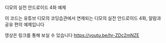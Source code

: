 디모의 실전 안드로이드 4화 예제

이 코드는 유튜브 디모의 코딩습관에서 연재되는 디모의 실전 안드로이드 4화, 알람과 공유 편의 예제입니다

영상은 링크를 통해 보실 수 있습니다 https://youtu.be/hr-ZDc2mNZE
